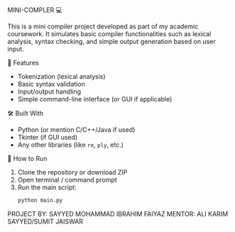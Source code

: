 MINI-COMPLER 💻

This is a mini compiler project developed as part of my academic coursework. It simulates basic compiler functionalities such as lexical analysis, syntax checking, and simple output generation based on user input.

 🚀 Features
- Tokenization (lexical analysis)
- Basic syntax validation
- Input/output handling
- Simple command-line interface (or GUI if applicable)

 🛠️ Built With
- Python (or mention C/C++/Java if used)
- Tkinter (if GUI used)
- Any other libraries (like `re`, `ply`, etc.)

 📁 How to Run
1. Clone the repository or download ZIP
2. Open terminal / command prompt
3. Run the main script:
   ```bash
   python main.py
PROJECT BY: SAYYED MOHAMMAD IBRAHIM FAIYAZ
MENTOR: ALI KARIM SAYYED/SUMIT JAISWAR
